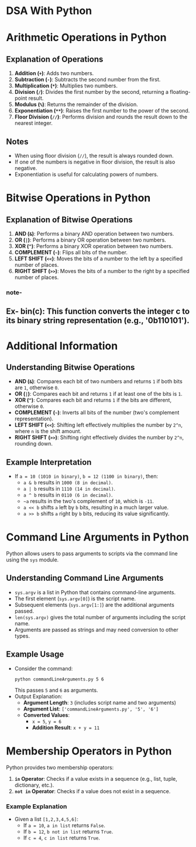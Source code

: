 # DSA With Python

# Arithmetic Operations in Python

## Explanation of Operations
1. **Addition (`+`)**: Adds two numbers.
2. **Subtraction (`-`)**: Subtracts the second number from the first.
3. **Multiplication (`*`)**: Multiplies two numbers.
4. **Division (`/`)**: Divides the first number by the second, returning a floating-point result.
5. **Modulus (`%`)**: Returns the remainder of the division.
6. **Exponentiation (`**`)**: Raises the first number to the power of the second.
7. **Floor Division (`//`)**: Performs division and rounds the result down to the nearest integer.

## Notes
- When using floor division (`//`), the result is always rounded down.
- If one of the numbers is negative in floor division, the result is also negative.
- Exponentiation is useful for calculating powers of numbers.

# Bitwise Operations in Python

## Explanation of Bitwise Operations
1. **AND (`&`)**: Performs a binary AND operation between two numbers.
2. **OR (`|`)**: Performs a binary OR operation between two numbers.
3. **XOR (`^`)**: Performs a binary XOR operation between two numbers.
4. **COMPLEMENT (`~`)**: Flips all bits of the number.
5. **LEFT SHIFT (`<<`)**: Moves the bits of a number to the left by a specified number of places.
6. **RIGHT SHIFT (`>>`)**: Moves the bits of a number to the right by a specified number of places.

### note-
Ex- bin(c): This function converts the integer c to its binary string representation (e.g., '0b110101'). 
---

# Additional Information

## Understanding Bitwise Operations
- **AND (`&`)**: Compares each bit of two numbers and returns `1` if both bits are `1`, otherwise `0`.
- **OR (`|`)**: Compares each bit and returns `1` if at least one of the bits is `1`.
- **XOR (`^`)**: Compares each bit and returns `1` if the bits are different, otherwise `0`.
- **COMPLEMENT (`~`)**: Inverts all bits of the number (two's complement representation).
- **LEFT SHIFT (`<<`)**: Shifting left effectively multiplies the number by `2^n`, where `n` is the shift amount.
- **RIGHT SHIFT (`>>`)**: Shifting right effectively divides the number by `2^n`, rounding down.

## Example Interpretation
- If `a = 10 (1010 in binary)`, `b = 12 (1100 in binary)`, then:
  - `a & b` results in `1000 (8 in decimal)`.
  - `a | b` results in `1110 (14 in decimal)`.
  - `a ^ b` results in `0110 (6 in decimal)`.
  - `~a` results in the two's complement of `10`, which is `-11`.
  - `a << b` shifts `a` left by `b` bits, resulting in a much larger value.
  - `a >> b` shifts `a` right by `b` bits, reducing its value significantly.


# Command Line Arguments in Python

Python allows users to pass arguments to scripts via the command line using the `sys` module.

## Understanding Command Line Arguments
- `sys.argv` is a list in Python that contains command-line arguments.
- The first element (`sys.argv[0]`) is the script name.
- Subsequent elements (`sys.argv[1:]`) are the additional arguments passed.
- `len(sys.argv)` gives the total number of arguments including the script name.
- Arguments are passed as strings and may need conversion to other types.

## Example Usage
- Consider the command:
  ```
  python commandLineArguments.py 5 6
  ```
  This passes `5` and `6` as arguments.
- Output Explanation:
  - **Argument Length**: `3` (includes script name and two arguments)
  - **Argument List**: `['commandLineArguments.py', '5', '6']`
  - **Converted Values**:
    - `x = 5`, `y = 6`
    - **Addition Result**: `x + y = 11`

# Membership Operators in Python

Python provides two membership operators:
1. **`in` Operator**: Checks if a value exists in a sequence (e.g., list, tuple, dictionary, etc.).
2. **`not in` Operator**: Checks if a value does not exist in a sequence.

### Example Explanation
- Given a list `[1,2,3,4,5,6]`:
  - If `a = 10`, `a in list` returns `False`.
  - If `b = 12`, `b not in list` returns `True`.
  - If `c = 4`, `c in list` returns `True`.



